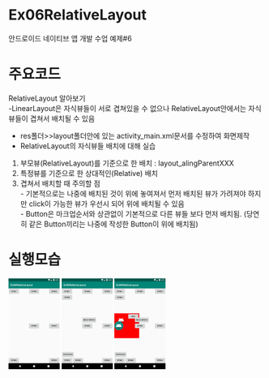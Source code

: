 # Ex06RelativeLayout
안드로이드 네이티브 앱 개발 수업 예제#6

# 주요코드
RelativeLayout 알아보기
 <br>&#45;LinearLayout은 자식뷰들이 서로 겹쳐있을 수 없으나 RelativeLayout안에서는 자식뷰들이 겹쳐서 배치될 수 있음

- res폴더>>layout폴더안에 있는 activity_main.xml문서를 수정하여 화면제작
- RelativeLayout의 자식뷰들 배치에 대해 실습
 1) 부모뷰(RelativeLayout)를 기준으로 한 배치 : layout_alingParentXXX
 2) 특정뷰를 기준으로 한 상대적인(Relative) 배치
 3) 겹쳐서 배치할 때 주의할 점 
    <br>&#45; 기본적으로는 나중에 배치된 것이 위에 놓여져서 먼저 배치된 뷰가 가려져야 하지만 click이 가능한 뷰가 우선시 되어 위에 배치될 수 있음
    <br>&#45; Button은 마크업순서와 상관없이 기본적으로 다른 뷰들 보다 먼저 배치됨. (당연히 같은 Button끼리는 나중에 작성한 Button이 위에 배치됨)

# 실행모습
<div>
  <img src="device-2019-05-28-140100.png" width="20%"/>
  <img src="device-2019-05-28-140150.png" width="20%"/>
  <img src="device-2019-05-28-140241.png" width="20%"/>
</div>
